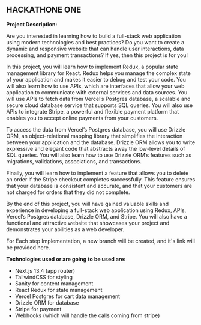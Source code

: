 ## HACKATHONE ONE

**Project Description:**

Are you interested in learning how to build a full-stack web application using modern technologies and best practices? Do you want to create a dynamic and responsive website that can handle user interactions, data processing, and payment transactions? If yes, then this project is for you!

In this project, you will learn how to implement Redux, a popular state management library for React. Redux helps you manage the complex state of your application and makes it easier to debug and test your code. You will also learn how to use APIs, which are interfaces that allow your web application to communicate with external services and data sources. You will use APIs to fetch data from Vercel’s Postgres database, a scalable and secure cloud database service that supports SQL queries. You will also use APIs to integrate Stripe, a powerful and flexible payment platform that enables you to accept online payments from your customers.

To access the data from Vercel’s Postgres database, you will use Drizzle ORM, an object-relational mapping library that simplifies the interaction between your application and the database. Drizzle ORM allows you to write expressive and elegant code that abstracts away the low-level details of SQL queries. You will also learn how to use Drizzle ORM’s features such as migrations, validations, associations, and transactions.

Finally, you will learn how to implement a feature that allows you to delete an order if the Stripe checkout completes successfully. This feature ensures that your database is consistent and accurate, and that your customers are not charged for orders that they did not complete.

By the end of this project, you will have gained valuable skills and experience in developing a full-stack web application using Redux, APIs, Vercel’s Postgres database, Drizzle ORM, and Stripe. You will also have a functional and attractive website that showcases your project and demonstrates your abilities as a web developer.

For Each step Implementation, a new branch will be created, and it's link will be provided here.

**Technologies used or are going to be used are:**

- Next.js 13.4 (app router)
- TailwindCSS for styling
- Sanity for content management
- React Redux for state management
- Vercel Postgres for cart data management
- Drizzle ORM for database
- Stripe for payment
- Webhooks (which will handle the calls coming from stripe)

